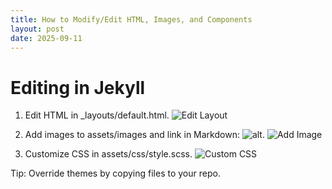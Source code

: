 ```yaml
---
title: How to Modify/Edit HTML, Images, and Components
layout: post
date: 2025-09-11
---
```

# Editing in Jekyll

1. Edit HTML in _layouts/default.html.
![Edit Layout](https://via.placeholder.com/800x400?text=Edit+Layout)

2. Add images to assets/images and link in Markdown: ![alt](path).
![Add Image](https://via.placeholder.com/800x400?text=Add+Image)

3. Customize CSS in assets/css/style.scss.
![Custom CSS](https://via.placeholder.com/800x400?text=Custom+CSS)

Tip: Override themes by copying files to your repo.
